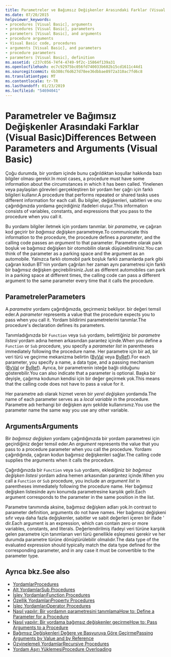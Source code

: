 ```yaml
---
title: Parametreler ve Bağımsız Değişkenler Arasındaki Farklar (Visual Basic)
ms.date: 07/20/2015
helpviewer_keywords:
- procedures [Visual Basic], arguments
- procedures [Visual Basic], parameters
- parameters [Visual Basic], and arguments
- procedure arguments
- Visual Basic code, procedures
- arguments [Visual Basic], and parameters
- procedure parameters
- parameters [Visual Basic], definition
ms.assetid: c237c056-74f4-4749-9f2c-15864f139a31
ms.openlocfilehash: ec7c92975bc056fd740033b602b15cd1611c44d1
ms.sourcegitcommit: 6b308cf6d627d78ee36dbbae8972a310ac7fd6c8
ms.translationtype: MT
ms.contentlocale: tr-TR
ms.lasthandoff: 01/23/2019
ms.locfileid: "54694041"
---
```

# <a name="differences-between-parameters-and-arguments-visual-basic"></a><span data-ttu-id="b91d6-102">Parametreler ve Bağımsız Değişkenler Arasındaki Farklar (Visual Basic)</span><span class="sxs-lookup"><span data-stu-id="b91d6-102">Differences Between Parameters and Arguments (Visual Basic)</span></span>
<span data-ttu-id="b91d6-103">Çoğu durumda, bir yordam içinde bunu çağrıldıktan koşullar hakkında bazı bilgiler olması gerekir.</span><span class="sxs-lookup"><span data-stu-id="b91d6-103">In most cases, a procedure must have some information about the circumstances in which it has been called.</span></span> <span data-ttu-id="b91d6-104">Yinelenen veya paylaşılan görevleri gerçekleştiren bir yordam her çağrı için farklı bilgileri kullanır.</span><span class="sxs-lookup"><span data-stu-id="b91d6-104">A procedure that performs repeated or shared tasks uses different information for each call.</span></span> <span data-ttu-id="b91d6-105">Bu bilgiler, değişkenleri, sabitleri ve onu çağırdığınızda yordama geçirdiğiniz ifadeleri oluşur.</span><span class="sxs-lookup"><span data-stu-id="b91d6-105">This information consists of variables, constants, and expressions that you pass to the procedure when you call it.</span></span>  
  
 <span data-ttu-id="b91d6-106">Bu yordamı bilgiler iletmek için yordamı tanımlar. bir *parametre*, ve çağıran kod geçirir bir *bağımsız değişken* parametreye.</span><span class="sxs-lookup"><span data-stu-id="b91d6-106">To communicate this information to the procedure, the procedure defines a *parameter*, and the calling code passes an *argument* to that parameter.</span></span> <span data-ttu-id="b91d6-107">Parametre olarak park boşluk ve bağımsız değişken bir otomobilin olarak düşünebilirsiniz.</span><span class="sxs-lookup"><span data-stu-id="b91d6-107">You can think of the parameter as a parking space and the argument as an automobile.</span></span> <span data-ttu-id="b91d6-108">Yalnızca farklı otomobil park boşluk farklı zamanlarda park gibi çağıran kodun BT'nin yordam çağrıları her zaman aynı parametresi için farklı bir bağımsız değişken geçirebilirsiniz.</span><span class="sxs-lookup"><span data-stu-id="b91d6-108">Just as different automobiles can park in a parking space at different times, the calling code can pass a different argument to the same parameter every time that it calls the procedure.</span></span>  
  
## <a name="parameters"></a><span data-ttu-id="b91d6-109">Parametreler</span><span class="sxs-lookup"><span data-stu-id="b91d6-109">Parameters</span></span>  
 <span data-ttu-id="b91d6-110">A *parametre* yordamı çağırdığınızda, geçirmeniz bekliyor. bir değeri temsil eder.</span><span class="sxs-lookup"><span data-stu-id="b91d6-110">A *parameter* represents a value that the procedure expects you to pass when you call it.</span></span> <span data-ttu-id="b91d6-111">Yordam bildirimi parametrelerini tanımlar.</span><span class="sxs-lookup"><span data-stu-id="b91d6-111">The procedure's declaration defines its parameters.</span></span>  
  
 <span data-ttu-id="b91d6-112">Tanımladığınızda bir `Function` veya `Sub` yordamı, belirttiğiniz bir *parametre listesi* yordam adına hemen arkasından parantez içinde.</span><span class="sxs-lookup"><span data-stu-id="b91d6-112">When you define a `Function` or `Sub` procedure, you specify a *parameter list* in parentheses immediately following the procedure name.</span></span> <span data-ttu-id="b91d6-113">Her parametre için bir ad, bir veri türü ve geçirme mekanizma belirtin ([ByVal](../../../../visual-basic/language-reference/modifiers/byval.md) veya [ByRef](../../../../visual-basic/language-reference/modifiers/byref.md)).</span><span class="sxs-lookup"><span data-stu-id="b91d6-113">For each parameter, you specify a name, a data type, and a passing mechanism ([ByVal](../../../../visual-basic/language-reference/modifiers/byval.md) or [ByRef](../../../../visual-basic/language-reference/modifiers/byref.md)).</span></span> <span data-ttu-id="b91d6-114">Ayrıca, bir parametrenin isteğe bağlı olduğunu gösterebilir.</span><span class="sxs-lookup"><span data-stu-id="b91d6-114">You can also indicate that a parameter is optional.</span></span> <span data-ttu-id="b91d6-115">Başka bir deyişle, çağırma kodunun kendisi için bir değer geçirmek yok.</span><span class="sxs-lookup"><span data-stu-id="b91d6-115">This means that the calling code does not have to pass a value for it.</span></span>  
  
 <span data-ttu-id="b91d6-116">Her parametre adı olarak hizmet veren bir *yerel değişken* yordamda.</span><span class="sxs-lookup"><span data-stu-id="b91d6-116">The name of each parameter serves as a *local variable* in the procedure.</span></span> <span data-ttu-id="b91d6-117">Parametre adı herhangi bir değişken aynı şekilde kullanırsınız.</span><span class="sxs-lookup"><span data-stu-id="b91d6-117">You use the parameter name the same way you use any other variable.</span></span>  
  
## <a name="arguments"></a><span data-ttu-id="b91d6-118">Arguments</span><span class="sxs-lookup"><span data-stu-id="b91d6-118">Arguments</span></span>  
 <span data-ttu-id="b91d6-119">Bir *bağımsız değişken* yordamı çağırdığınızda bir yordam parametresi için geçirdiğiniz değer temsil eder.</span><span class="sxs-lookup"><span data-stu-id="b91d6-119">An *argument* represents the value that you pass to a procedure parameter when you call the procedure.</span></span> <span data-ttu-id="b91d6-120">Yordamı çağırdığında, çağıran kodun bağımsız değişkenleri sağlar.</span><span class="sxs-lookup"><span data-stu-id="b91d6-120">The calling code supplies the arguments when it calls the procedure.</span></span>  
  
 <span data-ttu-id="b91d6-121">Çağırdığınızda bir `Function` veya `Sub` yordamı, eklediğiniz bir *bağımsız değişken listesi* yordam adına hemen arkasından parantez içinde.</span><span class="sxs-lookup"><span data-stu-id="b91d6-121">When you call a `Function` or `Sub` procedure, you include an *argument list* in parentheses immediately following the procedure name.</span></span> <span data-ttu-id="b91d6-122">Her bağımsız değişken listesinde aynı konumda parametresine karşılık gelir.</span><span class="sxs-lookup"><span data-stu-id="b91d6-122">Each argument corresponds to the parameter in the same position in the list.</span></span>  
  
 <span data-ttu-id="b91d6-123">Parametre tanımında aksine, bağımsız değişken adları yok.</span><span class="sxs-lookup"><span data-stu-id="b91d6-123">In contrast to parameter definition, arguments do not have names.</span></span> <span data-ttu-id="b91d6-124">Her bağımsız değişkeni sıfır veya daha fazla değişkenler, sabitler ve sabit değerleri içeren bir ifade ' dir.</span><span class="sxs-lookup"><span data-stu-id="b91d6-124">Each argument is an expression, which can contain zero or more variables, constants, and literals.</span></span> <span data-ttu-id="b91d6-125">Değerlendirilmiş ifadeyi veri türüne karşılık gelen parametre için tanımlanan veri türü genellikle eşleşmesi gerekir ve her durumda parametre türüne dönüştürülebilir olmalıdır.</span><span class="sxs-lookup"><span data-stu-id="b91d6-125">The data type of the evaluated expression should typically match the data type defined for the corresponding parameter, and in any case it must be convertible to the parameter type.</span></span>  
  
## <a name="see-also"></a><span data-ttu-id="b91d6-126">Ayrıca bkz.</span><span class="sxs-lookup"><span data-stu-id="b91d6-126">See also</span></span>
- [<span data-ttu-id="b91d6-127">Yordamlar</span><span class="sxs-lookup"><span data-stu-id="b91d6-127">Procedures</span></span>](./index.md)
- [<span data-ttu-id="b91d6-128">Alt Yordamlar</span><span class="sxs-lookup"><span data-stu-id="b91d6-128">Sub Procedures</span></span>](./sub-procedures.md)
- [<span data-ttu-id="b91d6-129">İşlev Yordamları</span><span class="sxs-lookup"><span data-stu-id="b91d6-129">Function Procedures</span></span>](./function-procedures.md)
- [<span data-ttu-id="b91d6-130">Özellik Yordamları</span><span class="sxs-lookup"><span data-stu-id="b91d6-130">Property Procedures</span></span>](./property-procedures.md)
- [<span data-ttu-id="b91d6-131">İşleç Yordamları</span><span class="sxs-lookup"><span data-stu-id="b91d6-131">Operator Procedures</span></span>](./operator-procedures.md)
- [<span data-ttu-id="b91d6-132">Nasıl yapılır: Bir yordamın parametresini tanımlama</span><span class="sxs-lookup"><span data-stu-id="b91d6-132">How to: Define a Parameter for a Procedure</span></span>](./how-to-define-a-parameter-for-a-procedure.md)
- [<span data-ttu-id="b91d6-133">Nasıl yapılır: Bir yordama bağımsız değişkenler geçirme</span><span class="sxs-lookup"><span data-stu-id="b91d6-133">How to: Pass Arguments to a Procedure</span></span>](./how-to-pass-arguments-to-a-procedure.md)
- [<span data-ttu-id="b91d6-134">Bağımsız Değişkenleri Değere ve Başvuruya Göre Geçirme</span><span class="sxs-lookup"><span data-stu-id="b91d6-134">Passing Arguments by Value and by Reference</span></span>](./passing-arguments-by-value-and-by-reference.md)
- [<span data-ttu-id="b91d6-135">Özyinelemeli Yordamlar</span><span class="sxs-lookup"><span data-stu-id="b91d6-135">Recursive Procedures</span></span>](./recursive-procedures.md)
- [<span data-ttu-id="b91d6-136">Yordam Aşırı Yüklemesi</span><span class="sxs-lookup"><span data-stu-id="b91d6-136">Procedure Overloading</span></span>](./procedure-overloading.md)
